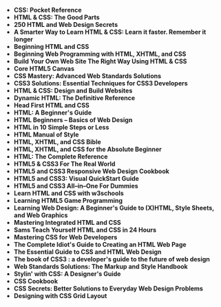 <ul>
                                <li><b><a target="_blank" href="https://github.com/manjunath5496/HTML-CSS-Programming-Books/blob/master/hcss(1).pdf" style="text-decoration:none;">CSS: Pocket Reference </a></b></li>
                                <li><b><a target="_blank" href="https://github.com/manjunath5496/HTML-CSS-Programming-Books/blob/master/hcss(2).pdf" style="text-decoration:none;">HTML & CSS: The Good Parts</a></b></li>
                                <li><b><a target="_blank" href="https://github.com/manjunath5496/HTML-CSS-Programming-Books/blob/master/hcss(3).pdf" style="text-decoration:none;">250 HTML and Web Design Secrets</a></b></li>
                               
<li><b><a target="_blank" href="https://github.com/manjunath5496/HTML-CSS-Programming-Books/blob/master/hcss(4).pdf" style="text-decoration:none;">A Smarter Way to Learn HTML & CSS: Learn it faster. Remember it longer</a></b></li>
                                <li><b><a target="_blank" href="https://github.com/manjunath5496/HTML-CSS-Programming-Books/blob/master/hcss(5).pdf" style="text-decoration:none;">Beginning HTML and CSS </a></b></li>
                                
 <li><b><a target="_blank" href="https://github.com/manjunath5496/HTML-CSS-Programming-Books/blob/master/hcss(6).pdf" style="text-decoration:none;">Beginning Web Programming with HTML, XHTML, and CSS</a></b></li>
                          
<li><b><a target="_blank" href="https://github.com/manjunath5496/HTML-CSS-Programming-Books/blob/master/hcss(7).pdf" style="text-decoration:none;">Build Your Own Web Site The Right Way Using HTML & CSS </a></b></li>
                                <li><b><a target="_blank" href="https://github.com/manjunath5496/HTML-CSS-Programming-Books/blob/master/hcss(8).pdf" style="text-decoration:none;">Core HTML5 Canvas </a></b></li>
                                <li><b><a target="_blank" href="https://github.com/manjunath5496/HTML-CSS-Programming-Books/blob/master/hcss(9).pdf" style="text-decoration:none;">CSS Mastery: Advanced Web Standards Solutions</a></b></li>
                                
<li><b><a target="_blank" href="https://github.com/manjunath5496/HTML-CSS-Programming-Books/blob/master/hcss(10).pdf" style="text-decoration:none;">CSS3 Solutions: Essential Techniques for CSS3 Developers</a></b></li>  
        
<li><b><a target="_blank" href="https://github.com/manjunath5496/HTML-CSS-Programming-Books/blob/master/hcss(11).pdf" style="text-decoration:none;">HTML & CSS: Design and Build Websites </a></b></li>
                                <li><b><a target="_blank" href="https://github.com/manjunath5496/HTML-CSS-Programming-Books/blob/master/hcss(12).pdf" style="text-decoration:none;">Dynamic HTML: The Definitive Reference</a></b></li>
 <li><b><a target="_blank" href="https://github.com/manjunath5496/HTML-CSS-Programming-Books/blob/master/hcss(13).pdf" style="text-decoration:none;">Head First HTML and CSS</a></b></li>  
  <li><b><a target="_blank" href="https://github.com/manjunath5496/HTML-CSS-Programming-Books/blob/master/hcss(14).pdf" style="text-decoration:none;">HTML: A Beginner's Guide</a></b></li>  
 <li><b><a target="_blank" href="https://github.com/manjunath5496/HTML-CSS-Programming-Books/blob/master/hcss(15).pdf" style="text-decoration:none;">HTML Beginners – Basics of Web Design</a></b></li>
                                <li><b><a target="_blank" href="https://github.com/manjunath5496/HTML-CSS-Programming-Books/blob/master/hcss(16).pdf" style="text-decoration:none;">HTML in 10 Simple Steps or Less</a></b></li>

 <li><b><a target="_blank" href="https://github.com/manjunath5496/HTML-CSS-Programming-Books/blob/master/hcss(17).pdf" style="text-decoration:none;">HTML Manual of Style</a></b></li>
                                <li><b><a target="_blank" href="https://github.com/manjunath5496/HTML-CSS-Programming-Books/blob/master/hcss(18).pdf" style="text-decoration:none;">HTML, XHTML, and CSS Bible</a></b></li>

<li><b><a target="_blank" href="https://github.com/manjunath5496/HTML-CSS-Programming-Books/blob/master/hcss(19).pdf" style="text-decoration:none;">HTML, XHTML, and CSS for the Absolute Beginner</a></b></li>

 <li><b><a target="_blank" href="https://github.com/manjunath5496/HTML-CSS-Programming-Books/blob/master/hcss(20).pdf" style="text-decoration:none;">HTML: The Complete Reference</a></b></li>
                                <li><b><a target="_blank" href="https://github.com/manjunath5496/HTML-CSS-Programming-Books/blob/master/hcss(21).pdf" style="text-decoration:none;">HTML5 & CSS3 For The Real World</a></b></li>

   <li><b><a target="_blank" href="https://github.com/manjunath5496/HTML-CSS-Programming-Books/blob/master/hcss(22).pdf" style="text-decoration:none;">HTML5 and CSS3 Responsive Web Design Cookbook</a></b></li>

 <li><b><a target="_blank" href="https://github.com/manjunath5496/HTML-CSS-Programming-Books/blob/master/hcss(23).pdf" style="text-decoration:none;">HTML5 and CSS3: Visual QuickStart Guide</a></b></li>
                                <li><b><a target="_blank" href="https://github.com/manjunath5496/HTML-CSS-Programming-Books/blob/master/hcss(24).pdf" style="text-decoration:none;">HTML5 and CSS3 All–in–One For Dummies</a></b></li>

<li><b><a target="_blank" href="https://github.com/manjunath5496/HTML-CSS-Programming-Books/blob/master/hcss(25).pdf" style="text-decoration:none;">Learn HTML and CSS with w3schools</a></b></li>

   <li><b><a target="_blank" href="https://github.com/manjunath5496/HTML-CSS-Programming-Books/blob/master/hcss(26).pdf" style="text-decoration:none;">Learning HTML5 Game Programming</a></b></li>

 <li><b><a target="_blank" href="https://github.com/manjunath5496/HTML-CSS-Programming-Books/blob/master/hcss(27).pdf" style="text-decoration:none;">Learning Web Design: A Beginner's Guide to (X)HTML, Style Sheets, and Web Graphics</a></b></li>
                                <li><b><a target="_blank" href="https://github.com/manjunath5496/HTML-CSS-Programming-Books/blob/master/hcss(28).rar" style="text-decoration:none;">Mastering Integrated HTML and CSS</a></b></li>

<li><b><a target="_blank" href="https://github.com/manjunath5496/HTML-CSS-Programming-Books/blob/master/hcss(29).pdf" style="text-decoration:none;">Sams Teach Yourself HTML and CSS in 24 Hours</a></b></li>

<li><b><a target="_blank" href="https://github.com/manjunath5496/HTML-CSS-Programming-Books/blob/master/hcss(30).pdf" style="text-decoration:none;">Mastering CSS for Web Developers</a></b></li>

<li><b><a target="_blank" href="https://github.com/manjunath5496/HTML-CSS-Programming-Books/blob/master/hcss(31).pdf" style="text-decoration:none;">The Complete Idiot's Guide to Creating an HTML Web Page</a></b></li>

   <li><b><a target="_blank" href="https://github.com/manjunath5496/HTML-CSS-Programming-Books/blob/master/hcss(32).pdf" style="text-decoration:none;">The Essential Guide to CSS and HTML Web Design</a></b></li>

<li><b><a target="_blank" href="https://github.com/manjunath5496/HTML-CSS-Programming-Books/blob/master/hcss(33).pdf" style="text-decoration:none;">The book of CSS3 : a developer's guide to the future of web design </a></b></li>

<li><b><a target="_blank" href="https://github.com/manjunath5496/HTML-CSS-Programming-Books/blob/master/hcss(34).pdf" style="text-decoration:none;">Web Standards Solutions: The Markup and Style Handbook</a></b></li>

<li><b><a target="_blank" href="https://github.com/manjunath5496/HTML-CSS-Programming-Books/blob/master/hcss(35).pdf" style="text-decoration:none;">Stylin' with CSS: A Designer's Guide</a></b></li>

   <li><b><a target="_blank" href="https://github.com/manjunath5496/HTML-CSS-Programming-Books/blob/master/hcss(36).pdf" style="text-decoration:none;">CSS Cookbook</a></b></li>

<li><b><a target="_blank" href="https://github.com/manjunath5496/HTML-CSS-Programming-Books/blob/master/hcss(37).pdf" style="text-decoration:none;">CSS Secrets: Better Solutions to Everyday Web Design Problems</a></b></li>

<li><b><a target="_blank" href="https://github.com/manjunath5496/HTML-CSS-Programming-Books/blob/master/hcss(38).pdf" style="text-decoration:none;">Designing with CSS Grid Layout</a></b></li>










</ul>
        

